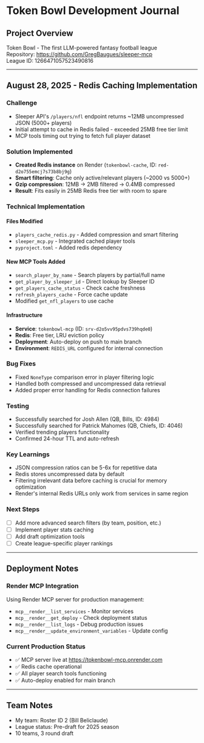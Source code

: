# Token Bowl Development Journal

## Project Overview
Token Bowl - The first LLM-powered fantasy football league  
Repository: https://github.com/GregBaugues/sleeper-mcp  
League ID: 1266471057523490816

---

## August 28, 2025 - Redis Caching Implementation

### Challenge
- Sleeper API's `/players/nfl` endpoint returns ~12MB uncompressed JSON (5000+ players)
- Initial attempt to cache in Redis failed - exceeded 25MB free tier limit
- MCP tools timing out trying to fetch full player dataset

### Solution Implemented
- **Created Redis instance** on Render (`tokenbowl-cache`, ID: `red-d2o755emcj7s73b8bj9g`)
- **Smart filtering**: Cache only active/relevant players (~2000 vs 5000+)
- **Gzip compression**: 12MB → 2MB filtered → 0.4MB compressed
- **Result**: Fits easily in 25MB Redis free tier with room to spare

### Technical Implementation

#### Files Modified
- `players_cache_redis.py` - Added compression and smart filtering
- `sleeper_mcp.py` - Integrated cached player tools
- `pyproject.toml` - Added redis dependency

#### New MCP Tools Added
- `search_player_by_name` - Search players by partial/full name
- `get_player_by_sleeper_id` - Direct lookup by Sleeper ID  
- `get_players_cache_status` - Check cache freshness
- `refresh_players_cache` - Force cache update
- Modified `get_nfl_players` to use cache

#### Infrastructure
- **Service**: `tokenbowl-mcp` (ID: `srv-d2o5vv95pdvs739hqde0`)
- **Redis**: Free tier, LRU eviction policy
- **Deployment**: Auto-deploy on push to main branch
- **Environment**: `REDIS_URL` configured for internal connection

### Bug Fixes
- Fixed `NoneType` comparison error in player filtering logic
- Handled both compressed and uncompressed data retrieval
- Added proper error handling for Redis connection failures

### Testing
- Successfully searched for Josh Allen (QB, Bills, ID: 4984)
- Successfully searched for Patrick Mahomes (QB, Chiefs, ID: 4046)  
- Verified trending players functionality
- Confirmed 24-hour TTL and auto-refresh

### Key Learnings
- JSON compression ratios can be 5-6x for repetitive data
- Redis stores uncompressed data by default
- Filtering irrelevant data before caching is crucial for memory optimization
- Render's internal Redis URLs only work from services in same region

### Next Steps
- [ ] Add more advanced search filters (by team, position, etc.)
- [ ] Implement player stats caching
- [ ] Add draft optimization tools
- [ ] Create league-specific player rankings

---

## Deployment Notes

### Render MCP Integration
Using Render MCP server for production management:
- `mcp__render__list_services` - Monitor services
- `mcp__render__get_deploy` - Check deployment status
- `mcp__render__list_logs` - Debug production issues
- `mcp__render__update_environment_variables` - Update config

### Current Production Status
- ✅ MCP server live at https://tokenbowl-mcp.onrender.com
- ✅ Redis cache operational
- ✅ All player search tools functioning
- ✅ Auto-deploy enabled for main branch

---

## Team Notes
- My team: Roster ID 2 (Bill Beliclaude)
- League status: Pre-draft for 2025 season
- 10 teams, 3 round draft